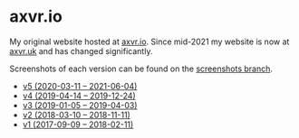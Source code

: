 # axvr.io

My original website hosted at [axvr.io](https://axvr.io).  Since mid-2021 my
website is now at [axvr.uk](https://www.axvr.uk) and has changed significantly.

Screenshots of each version can be found on the [screenshots branch](https://github.com/axvr/axvr.io/tree/screenshots).

- [v5 \(2020-03-11 – 2021-06-04\)](https://github.com/axvr/axvr.io/releases/tag/v5)
- [v4 \(2019-04-14 – 2019-12-24\)](https://github.com/axvr/axvr.io/releases/tag/v4)
- [v3 \(2019-01-05 – 2019-04-03\)](https://github.com/axvr/axvr.io/releases/tag/v3)
- [v2 \(2018-03-10 – 2018-11-11\)](https://github.com/axvr/axvr.io/releases/tag/v2)
- [v1 \(2017-09-09 – 2018-02-11\)](https://github.com/axvr/axvr.io/releases/tag/v1)

